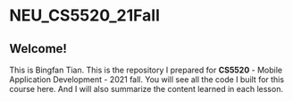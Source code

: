 # NEU_CS5520_21Fall

## Welcome!

This is Bingfan Tian. This is the repository I prepared for **CS5520** - Mobile Application Development - 2021 fall. You will see all the code I built for this course here. And I will also summarize the content learned in each lesson.

